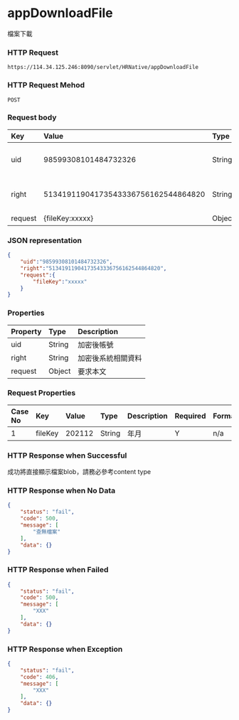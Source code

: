 # appDownloadFile
檔案下載

### HTTP Request
```
https://114.34.125.246:8090/servlet/HRNative/appDownloadFile
```

### HTTP Request Mehod
```
POST
```

### Request body
| Key | Value | Type | Description |
|:----------|:-------------|:-----|:------------|
| uid | 98599308101484732326 | String | 需透過appLogin取得
| right | 51341911904173543336756162544864820 | String | 需透過appLogin取得 |
| request | {fileKey:xxxxx} | Object | 查詢條件

### JSON representation

```json
{
    "uid":"98599308101484732326",
    "right":"51341911904173543336756162544864820",
    "request":{
        "fileKey":"xxxxx"
    }
}
```

### Properties
| Property | Type | Description |
|:---------|:-----|:------------|
| uid   | String | 加密後帳號 |
| right | String | 加密後系統相關資料 |
| request | Object | 要求本文 |

### Request Properties
| Case No | Key | Value | Type | Description | Required | Format |
|:----------|:----------|:-------------|:-----|:------------|:------------|:------------|
| 1 | fileKey | 202112 | String | 年月 | Y | n/a |

### HTTP Response when Successful
成功將直接顯示檔案blob，請務必參考content type

### HTTP Response when No Data
```json
{
    "status": "fail",
    "code": 500,
    "message": [
        "查無檔案"
    ],
    "data": {}
}
```

### HTTP Response when Failed
```json
{
    "status": "fail",
    "code": 500,
    "message": [
        "XXX"
    ],
    "data": {}
}
```

### HTTP Response when Exception
```json
{
    "status": "fail",
    "code": 406,
    "message": [
        "XXX"
    ],
    "data": {}
}
```
